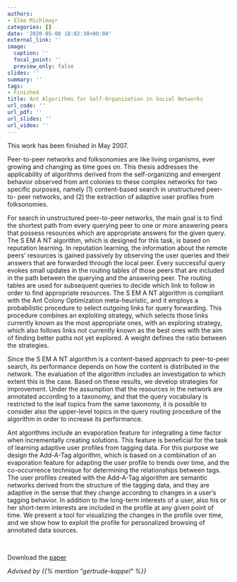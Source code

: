 ```yaml
---
authors:
- Elke Michlmayr
categories: []
date: '2020-05-08 18:02:38+00:00'
external_link: ''
image:
  caption: ''
  focal_point: ''
  preview_only: false
slides: ''
summary: ''
tags:
- Finished
title: Ant Algorithms for Self-Organization in Social Networks
url_code: ''
url_pdf: ''
url_slides: ''
url_video: ''
---
```


This work has been finished in May 2007.

Peer-to-peer networks and folksonomies are like living organisms, ever growing and changing as time goes on. This thesis addresses the applicability of algorithms derived from the self-organizing and emergent behavior observed from ant colonies to these complex networks for two specific purposes, namely (1) content-based search in unstructured peer-to- peer networks, and (2) the extraction of adaptive user profiles from folksonomies.

For search in unstructured peer-to-peer networks, the main goal is to find the shortest path from every querying peer to one or more answering peers that possess resources which are appropriate answers for the given query. The S EM A NT algorithm, which is designed for this task, is based on reputation learning. In reputation learning, the information about the remote peers’ resources is gained passively by observing the user queries and their answers that are forwarded through the local peer. Every successful query evokes small updates in the routing tables of those peers that are included in the path between the querying and the answering peer. The routing tables are used for subsequent queries to decide which link to follow in order to find appropriate resources. The S EM A NT algorithm is compliant with the Ant Colony Optimization meta-heuristic, and it employs a probabilistic procedure to select outgoing links for query forwarding. This procedure combines an exploiting strategy, which selects those links currently known as the most appropriate ones, with an exploring strategy, which also follows links not currently known as the best ones with the aim of finding better paths not yet explored. A weight defines the ratio between the strategies.

Since the S EM A NT algorithm is a content-based approach to peer-to-peer search, its performance depends on how the content is distributed in the network. The evaluation of the algorithm includes an investigation to which extent this is the case. Based on these results, we develop strategies for improvement. Under the assumption that the resources in the network are annotated according to a taxonomy, and that the query vocabulary is restricted to the leaf topics from the same taxonomy, it is possible to consider also the upper-level topics in the query routing procedure of the algorithm in order to increase its performance.

Ant algorithms include an evaporation feature for integrating a time factor when incrementally creating solutions. This feature is beneficial for the task of learning adaptive user profiles from tagging data. For this purpose we design the Add-A-Tag algorithm, which is based on a combination of an evaporation feature for adapting the user profile to trends over time, and the co-occurrence technique for determining the relationships between tags. The user profiles created with the Add-A-Tag algorithm are semantic networks derived from the structure of the tagging data, and they are adaptive in the sense that they change according to changes in a user’s tagging behavior. In addition to the long-term interests of a user, also his or her short-term interests are included in the profile at any given point of time. We present a tool for visualizing the changes in the profile over time, and we show how to exploit the profile for personalized browsing of annotated data sources.

&nbsp;

 Download the [paper](https://www.big.tuwien.ac.at/app/uploads/2016/10/Michlmayr_E.pdf)

*Advised by {{% mention "gertrude-kappel" %}}*